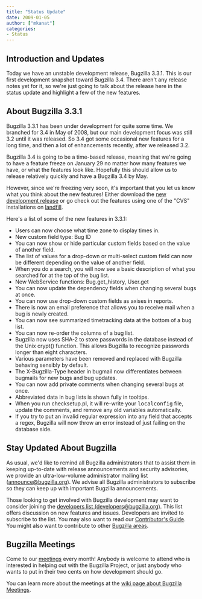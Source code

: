 ```yaml
---
title: "Status Update"
date: 2009-01-05
author: ["mkanat"]
categories:
- Status
---
```


## Introduction and Updates

Today we have an unstable development release, Bugzilla 3.3.1\. This is our first development snapshot toward Bugzilla 3.4\. There aren't any release notes yet for it, so we're just going to talk about the release here in the status update and highlight a few of the new features.

## About Bugzilla 3.3.1

Bugzilla 3.3.1 has been under development for quite some time. We branched for 3.4 in May of 2008, but our main development focus was still 3.2 until it was released. So 3.4 got some occasional new features for a long time, and then a lot of enhancements recently, after we released 3.2.

Bugzilla 3.4 is going to be a time-based release, meaning that we're going to have a feature freeze on January 29 no matter how many features we have, or what the features look like. Hopefully this should allow us to release relatively quickly and have a Bugzilla 3.4 by May.

However, since we're freezing very soon, it's important that you let us know what you think about the new features! Either download the [new development release](/download/#v34) or go check out the features using one of the "CVS" installations on [landfill](https://landfill.bugzilla.org/).

Here's a list of some of the new features in 3.3.1:

*   Users can now choose what time zone to display times in.
*   New custom field type: Bug ID
*   You can now show or hide particular custom fields based on the value of another field.
*   The list of values for a drop-down or multi-select custom field can now be different depending on the value of another field.
*   When you do a search, you will now see a basic description of what you searched for at the top of the bug list.
*   New WebService functions: Bug.get_history, User.get
*   You can now update the dependency fields when changing several bugs at once.
*   You can now use drop-down custom fields as axises in reports.
*   There is now an email preference that allows you to receive mail when a bug is newly created.
*   You can now see summarized timetracking data at the bottom of a bug list.
*   You can now re-order the columns of a bug list.
*   Bugzilla now uses SHA-2 to store passwords in the database instead of the Unix crypt() function. This allows Bugzilla to recognize passwords longer than eight characters.
*   Various parameters have been removed and replaced with Bugzilla behaving sensibly by default.
*   The X-Bugzilla-Type header in bugmail now differentiates between bugmails for new bugs and bug updates.
*   You can now add private comments when changing several bugs at once.
*   Abbreviated data in bug lists is shown fully in tooltips.
*   When you run checksetup.pl, it will re-write your <kbd>localconfig</kbd> file, update the comments, and remove any old variables automatically.
*   If you try to put an invalid regular expression into any field that accepts a regex, Bugzilla will now throw an error instead of just failing on the database side.

## Stay Updated About Bugzilla

As usual, we'd like to remind all Bugzilla administrators that to assist them in keeping up-to-date with release announcements and security advisories, we provide an ultra-low-volume administrator mailing list ([announce@bugzilla.org](https://lists.bugzilla.org/cgi-bin/mj_wwwusr?func=lists-full-long&extra=announce)). We advise all Bugzilla administrators to subscribe so they can keep up with important Bugzilla announcements.

Those looking to get involved with Bugzilla development may want to consider joining the [developers list (developers@bugzilla.org)](https://lists.bugzilla.org/cgi-bin/mj_wwwusr?func=lists-long-full&extra=developers). This list offers discussion on new features and issues. Developers are invited to subscribe to the list. You may also want to read our [Contributor's Guide](https://www.bugzilla.org/docs/contributor.html). You might also want to contribute to other [Bugzilla areas](https://wiki.mozilla.org/Bugzilla:Bugzilla:Teams).

## Bugzilla Meetings

Come to our [meetings](https://wiki.mozilla.org/Bugzilla:Meetings) every month! Anybody is welcome to attend who is interested in helping out with the Bugzilla Project, or just anybody who wants to put in their two cents on how development should go.

You can learn more about the meetings at the [wiki page about Bugzilla Meetings](https://wiki.mozilla.org/Bugzilla:Meetings).
